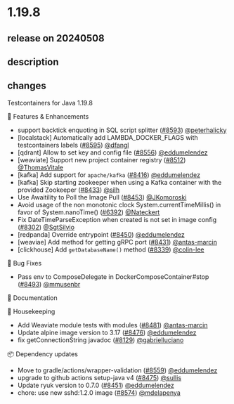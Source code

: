 # 1.19.8

## release on 20240508
## description
## changes
Testcontainers for Java 1.19.8

🚀 Features & Enhancements

* support backtick enquoting in SQL script splitter (<a class="issue-link js-issue-link" data-error-text="Failed to load title" data-id="2277470092" data-permission-text="Title is private" data-url="https://github.com/testcontainers/testcontainers-java/issues/8593" data-hovercard-type="pull_request" data-hovercard-url="/testcontainers/testcontainers-java/pull/8593/hovercard" href="https://github.com/testcontainers/testcontainers-java/pull/8593">#8593</a>) <a class="user-mention notranslate" data-hovercard-type="user" data-hovercard-url="/users/peterhalicky/hovercard" data-octo-click="hovercard-link-click" data-octo-dimensions="link_type:self" href="https://github.com/peterhalicky">@peterhalicky</a>
* [localstack] Automatically add LAMBDA_DOCKER_FLAGS with testcontainers labels (<a class="issue-link js-issue-link" data-error-text="Failed to load title" data-id="2280939298" data-permission-text="Title is private" data-url="https://github.com/testcontainers/testcontainers-java/issues/8595" data-hovercard-type="pull_request" data-hovercard-url="/testcontainers/testcontainers-java/pull/8595/hovercard" href="https://github.com/testcontainers/testcontainers-java/pull/8595">#8595</a>) <a class="user-mention notranslate" data-hovercard-type="user" data-hovercard-url="/users/dfangl/hovercard" data-octo-click="hovercard-link-click" data-octo-dimensions="link_type:self" href="https://github.com/dfangl">@dfangl</a>
* [qdrant] Allow to set key and config file (<a class="issue-link js-issue-link" data-error-text="Failed to load title" data-id="2251216612" data-permission-text="Title is private" data-url="https://github.com/testcontainers/testcontainers-java/issues/8556" data-hovercard-type="pull_request" data-hovercard-url="/testcontainers/testcontainers-java/pull/8556/hovercard" href="https://github.com/testcontainers/testcontainers-java/pull/8556">#8556</a>) <a class="user-mention notranslate" data-hovercard-type="user" data-hovercard-url="/users/eddumelendez/hovercard" data-octo-click="hovercard-link-click" data-octo-dimensions="link_type:self" href="https://github.com/eddumelendez">@eddumelendez</a>
* [weaviate] Support new project container registry (<a class="issue-link js-issue-link" data-error-text="Failed to load title" data-id="2226331440" data-permission-text="Title is private" data-url="https://github.com/testcontainers/testcontainers-java/issues/8512" data-hovercard-type="pull_request" data-hovercard-url="/testcontainers/testcontainers-java/pull/8512/hovercard" href="https://github.com/testcontainers/testcontainers-java/pull/8512">#8512</a>) <a class="user-mention notranslate" data-hovercard-type="user" data-hovercard-url="/users/ThomasVitale/hovercard" data-octo-click="hovercard-link-click" data-octo-dimensions="link_type:self" href="https://github.com/ThomasVitale">@ThomasVitale</a>
* [kafka] Add support for <code>apache/kafka</code> (<a class="issue-link js-issue-link" data-error-text="Failed to load title" data-id="2164471919" data-permission-text="Title is private" data-url="https://github.com/testcontainers/testcontainers-java/issues/8416" data-hovercard-type="pull_request" data-hovercard-url="/testcontainers/testcontainers-java/pull/8416/hovercard" href="https://github.com/testcontainers/testcontainers-java/pull/8416">#8416</a>) <a class="user-mention notranslate" data-hovercard-type="user" data-hovercard-url="/users/eddumelendez/hovercard" data-octo-click="hovercard-link-click" data-octo-dimensions="link_type:self" href="https://github.com/eddumelendez">@eddumelendez</a>
* [kafka] Skip starting zookeeper when using a Kafka container with the provided Zookeeper (<a class="issue-link js-issue-link" data-error-text="Failed to load title" data-id="2177891174" data-permission-text="Title is private" data-url="https://github.com/testcontainers/testcontainers-java/issues/8433" data-hovercard-type="pull_request" data-hovercard-url="/testcontainers/testcontainers-java/pull/8433/hovercard" href="https://github.com/testcontainers/testcontainers-java/pull/8433">#8433</a>) <a class="user-mention notranslate" data-hovercard-type="user" data-hovercard-url="/users/silh/hovercard" data-octo-click="hovercard-link-click" data-octo-dimensions="link_type:self" href="https://github.com/silh">@silh</a>
* Use Awaitility to Poll the Image Pull (<a class="issue-link js-issue-link" data-error-text="Failed to load title" data-id="2189060332" data-permission-text="Title is private" data-url="https://github.com/testcontainers/testcontainers-java/issues/8453" data-hovercard-type="pull_request" data-hovercard-url="/testcontainers/testcontainers-java/pull/8453/hovercard" href="https://github.com/testcontainers/testcontainers-java/pull/8453">#8453</a>) <a class="user-mention notranslate" data-hovercard-type="user" data-hovercard-url="/users/JKomoroski/hovercard" data-octo-click="hovercard-link-click" data-octo-dimensions="link_type:self" href="https://github.com/JKomoroski">@JKomoroski</a>
* Avoid usage of the non monotonic clock System.currentTimeMillis() in favor of System.nanoTime() (<a class="issue-link js-issue-link" data-error-text="Failed to load title" data-id="1519310900" data-permission-text="Title is private" data-url="https://github.com/testcontainers/testcontainers-java/issues/6392" data-hovercard-type="pull_request" data-hovercard-url="/testcontainers/testcontainers-java/pull/6392/hovercard" href="https://github.com/testcontainers/testcontainers-java/pull/6392">#6392</a>) <a class="user-mention notranslate" data-hovercard-type="user" data-hovercard-url="/users/Nateckert/hovercard" data-octo-click="hovercard-link-click" data-octo-dimensions="link_type:self" href="https://github.com/Nateckert">@Nateckert</a>
* Fix DateTimeParseException when created is not set in image config (<a class="issue-link js-issue-link" data-error-text="Failed to load title" data-id="2128719625" data-permission-text="Title is private" data-url="https://github.com/testcontainers/testcontainers-java/issues/8302" data-hovercard-type="pull_request" data-hovercard-url="/testcontainers/testcontainers-java/pull/8302/hovercard" href="https://github.com/testcontainers/testcontainers-java/pull/8302">#8302</a>) <a class="user-mention notranslate" data-hovercard-type="user" data-hovercard-url="/users/SgtSilvio/hovercard" data-octo-click="hovercard-link-click" data-octo-dimensions="link_type:self" href="https://github.com/SgtSilvio">@SgtSilvio</a>
* [redpanda] Override entrypoint (<a class="issue-link js-issue-link" data-error-text="Failed to load title" data-id="2184556649" data-permission-text="Title is private" data-url="https://github.com/testcontainers/testcontainers-java/issues/8450" data-hovercard-type="pull_request" data-hovercard-url="/testcontainers/testcontainers-java/pull/8450/hovercard" href="https://github.com/testcontainers/testcontainers-java/pull/8450">#8450</a>) <a class="user-mention notranslate" data-hovercard-type="user" data-hovercard-url="/users/eddumelendez/hovercard" data-octo-click="hovercard-link-click" data-octo-dimensions="link_type:self" href="https://github.com/eddumelendez">@eddumelendez</a>
* [weaviae] Add method for getting gRPC port (<a class="issue-link js-issue-link" data-error-text="Failed to load title" data-id="2176563045" data-permission-text="Title is private" data-url="https://github.com/testcontainers/testcontainers-java/issues/8431" data-hovercard-type="pull_request" data-hovercard-url="/testcontainers/testcontainers-java/pull/8431/hovercard" href="https://github.com/testcontainers/testcontainers-java/pull/8431">#8431</a>) <a class="user-mention notranslate" data-hovercard-type="user" data-hovercard-url="/users/antas-marcin/hovercard" data-octo-click="hovercard-link-click" data-octo-dimensions="link_type:self" href="https://github.com/antas-marcin">@antas-marcin</a>
* [clickhouse] Add <code>getDatabaseName()</code> method (<a class="issue-link js-issue-link" data-error-text="Failed to load title" data-id="2144188973" data-permission-text="Title is private" data-url="https://github.com/testcontainers/testcontainers-java/issues/8339" data-hovercard-type="pull_request" data-hovercard-url="/testcontainers/testcontainers-java/pull/8339/hovercard" href="https://github.com/testcontainers/testcontainers-java/pull/8339">#8339</a>) <a class="user-mention notranslate" data-hovercard-type="user" data-hovercard-url="/users/colin-lee/hovercard" data-octo-click="hovercard-link-click" data-octo-dimensions="link_type:self" href="https://github.com/colin-lee">@colin-lee</a>

🐛 Bug Fixes

* Pass env to ComposeDelegate in DockerComposeContainer#stop (<a class="issue-link js-issue-link" data-error-text="Failed to load title" data-id="2211949524" data-permission-text="Title is private" data-url="https://github.com/testcontainers/testcontainers-java/issues/8493" data-hovercard-type="pull_request" data-hovercard-url="/testcontainers/testcontainers-java/pull/8493/hovercard" href="https://github.com/testcontainers/testcontainers-java/pull/8493">#8493</a>) <a class="user-mention notranslate" data-hovercard-type="user" data-hovercard-url="/users/mmusenbr/hovercard" data-octo-click="hovercard-link-click" data-octo-dimensions="link_type:self" href="https://github.com/mmusenbr">@mmusenbr</a>

📖 Documentation

🧹 Housekeeping

* Add Weaviate module tests with modules (<a class="issue-link js-issue-link" data-error-text="Failed to load title" data-id="2204293287" data-permission-text="Title is private" data-url="https://github.com/testcontainers/testcontainers-java/issues/8481" data-hovercard-type="pull_request" data-hovercard-url="/testcontainers/testcontainers-java/pull/8481/hovercard" href="https://github.com/testcontainers/testcontainers-java/pull/8481">#8481</a>) <a class="user-mention notranslate" data-hovercard-type="user" data-hovercard-url="/users/antas-marcin/hovercard" data-octo-click="hovercard-link-click" data-octo-dimensions="link_type:self" href="https://github.com/antas-marcin">@antas-marcin</a>
* Update alpine image version to 3.17 (<a class="issue-link js-issue-link" data-error-text="Failed to load title" data-id="2201467163" data-permission-text="Title is private" data-url="https://github.com/testcontainers/testcontainers-java/issues/8476" data-hovercard-type="pull_request" data-hovercard-url="/testcontainers/testcontainers-java/pull/8476/hovercard" href="https://github.com/testcontainers/testcontainers-java/pull/8476">#8476</a>) <a class="user-mention notranslate" data-hovercard-type="user" data-hovercard-url="/users/eddumelendez/hovercard" data-octo-click="hovercard-link-click" data-octo-dimensions="link_type:self" href="https://github.com/eddumelendez">@eddumelendez</a>
* fix getConnectionString javadoc (<a class="issue-link js-issue-link" data-error-text="Failed to load title" data-id="2087249423" data-permission-text="Title is private" data-url="https://github.com/testcontainers/testcontainers-java/issues/8129" data-hovercard-type="pull_request" data-hovercard-url="/testcontainers/testcontainers-java/pull/8129/hovercard" href="https://github.com/testcontainers/testcontainers-java/pull/8129">#8129</a>) <a class="user-mention notranslate" data-hovercard-type="user" data-hovercard-url="/users/gabrielluciano/hovercard" data-octo-click="hovercard-link-click" data-octo-dimensions="link_type:self" href="https://github.com/gabrielluciano">@gabrielluciano</a>

📦 Dependency updates

* Move to gradle/actions/wrapper-validation (<a class="issue-link js-issue-link" data-error-text="Failed to load title" data-id="2257440869" data-permission-text="Title is private" data-url="https://github.com/testcontainers/testcontainers-java/issues/8559" data-hovercard-type="pull_request" data-hovercard-url="/testcontainers/testcontainers-java/pull/8559/hovercard" href="https://github.com/testcontainers/testcontainers-java/pull/8559">#8559</a>) <a class="user-mention notranslate" data-hovercard-type="user" data-hovercard-url="/users/eddumelendez/hovercard" data-octo-click="hovercard-link-click" data-octo-dimensions="link_type:self" href="https://github.com/eddumelendez">@eddumelendez</a>
* upgrade to github actions setup-java v4 (<a class="issue-link js-issue-link" data-error-text="Failed to load title" data-id="2200585756" data-permission-text="Title is private" data-url="https://github.com/testcontainers/testcontainers-java/issues/8475" data-hovercard-type="pull_request" data-hovercard-url="/testcontainers/testcontainers-java/pull/8475/hovercard" href="https://github.com/testcontainers/testcontainers-java/pull/8475">#8475</a>) <a class="user-mention notranslate" data-hovercard-type="user" data-hovercard-url="/users/sullis/hovercard" data-octo-click="hovercard-link-click" data-octo-dimensions="link_type:self" href="https://github.com/sullis">@sullis</a>
* Update ryuk version to 0.7.0 (<a class="issue-link js-issue-link" data-error-text="Failed to load title" data-id="2185519980" data-permission-text="Title is private" data-url="https://github.com/testcontainers/testcontainers-java/issues/8451" data-hovercard-type="pull_request" data-hovercard-url="/testcontainers/testcontainers-java/pull/8451/hovercard" href="https://github.com/testcontainers/testcontainers-java/pull/8451">#8451</a>) <a class="user-mention notranslate" data-hovercard-type="user" data-hovercard-url="/users/eddumelendez/hovercard" data-octo-click="hovercard-link-click" data-octo-dimensions="link_type:self" href="https://github.com/eddumelendez">@eddumelendez</a>
* chore: use new sshd:1.2.0 image (<a class="issue-link js-issue-link" data-error-text="Failed to load title" data-id="2260846072" data-permission-text="Title is private" data-url="https://github.com/testcontainers/testcontainers-java/issues/8574" data-hovercard-type="pull_request" data-hovercard-url="/testcontainers/testcontainers-java/pull/8574/hovercard" href="https://github.com/testcontainers/testcontainers-java/pull/8574">#8574</a>) <a class="user-mention notranslate" data-hovercard-type="user" data-hovercard-url="/users/mdelapenya/hovercard" data-octo-click="hovercard-link-click" data-octo-dimensions="link_type:self" href="https://github.com/mdelapenya">@mdelapenya</a>

